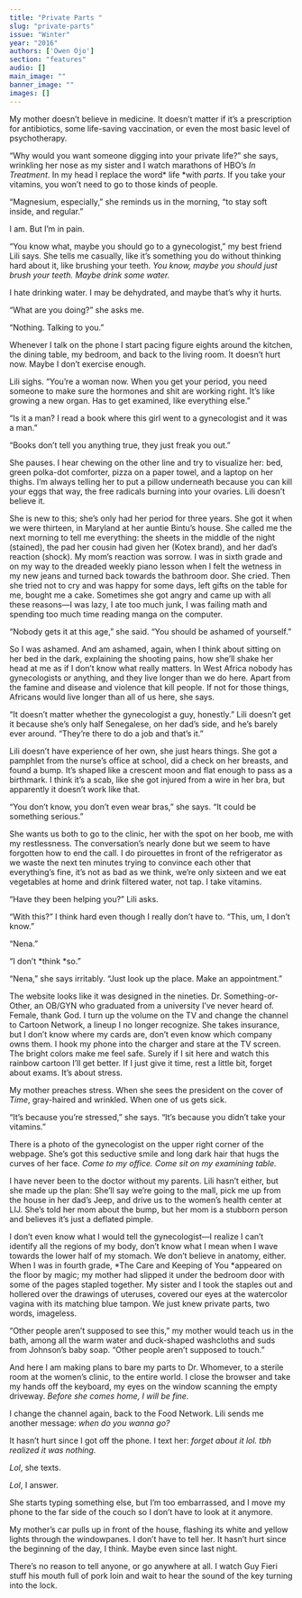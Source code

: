 ```yaml
---
title: "Private Parts "
slug: "private-parts"
issue: "Winter"
year: "2016"
authors: ['Owen Ojo']
section: "features"
audio: []
main_image: ""
banner_image: ""
images: []
---
```

My mother doesn’t believe in medicine. It doesn’t matter if it’s a prescription for antibiotics, some life-saving vaccination, or even the most basic level of psychotherapy.

 “Why would you want someone digging into your private life?” she says, wrinkling her nose as my sister and I watch marathons of HBO’s *In Treatment*. In my head I replace the word* life *with *parts*. If you take your vitamins, you won’t need to go to those kinds of people.

 “Magnesium, especially,” she reminds us in the morning, “to stay soft inside, and regular.”

 I am. But I’m in pain.

 “You know what, maybe you should go to a gynecologist,” my best friend Lili says. She tells me casually, like it’s something you do without thinking hard about it, like brushing your teeth. *You know, maybe you should just brush your teeth. Maybe drink some water.*

 I hate drinking water. I may be dehydrated, and maybe that’s why it hurts.

 “What are you doing?” she asks me.

 “Nothing. Talking to you.”

 Whenever I talk on the phone I start pacing figure eights around the kitchen, the dining table, my bedroom, and back to the living room. It doesn’t hurt now. Maybe I don’t exercise enough.

 Lili sighs. “You’re a woman now. When you get your period, you need someone to make sure the hormones and shit are working right. It’s like growing a new organ. Has to get examined, like everything else.”

 “Is it a man? I read a book where this girl went to a gynecologist and it was a man.”

 “Books don’t tell you anything true, they just freak you out.”

 She pauses. I hear chewing on the other line and try to visualize her: bed, green polka-dot comforter, pizza on a paper towel, and a laptop on her thighs. I’m always telling her to put a pillow underneath because you can kill your eggs that way, the free radicals burning into your ovaries. Lili doesn’t believe it.

 She is new to this; she’s only had her period for three years. She got it when we were thirteen, in Maryland at her auntie Bintu’s house. She called me the next morning to tell me everything: the sheets in the middle of the night (stained), the pad her cousin had given her (Kotex brand), and her dad’s reaction (shock). My mom’s reaction was sorrow. I was in sixth grade and on my way to the dreaded weekly piano lesson when I felt the wetness in my new jeans and turned back towards the bathroom door. She cried. Then she tried not to cry and was happy for some days, left gifts on the table for me, bought me a cake. Sometimes she got angry and came up with all these reasons—I was lazy, I ate too much junk, I was failing math and spending too much time reading manga on the computer.

 “Nobody gets it at this age,” she said. “You should be ashamed of yourself.”

 So I was ashamed. And am ashamed, again, when I think about sitting on her bed in the dark, explaining the shooting pains, how she’ll shake her head at me as if I don’t know what really matters. In West Africa nobody has gynecologists or anything, and they live longer than we do here. Apart from the famine and disease and violence that kill people. If not for those things, Africans would live longer than all of us here, she says.

 “It doesn’t matter whether the gynecologist a guy, honestly.” Lili doesn’t get it because she’s only half Senegalese, on her dad’s side, and he’s barely ever around. “They’re there to do a job and that’s it.”

 Lili doesn’t have experience of her own, she just hears things. She got a pamphlet from the nurse’s office at school, did a check on her breasts, and found a bump. It’s shaped like a crescent moon and flat enough to pass as a birthmark. I think it’s a scab, like she got injured from a wire in her bra, but apparently it doesn’t work like that.

 “You don’t know, you don’t even wear bras,” she says. “It could be something serious.”

 She wants us both to go to the clinic, her with the spot on her boob, me with my restlessness. The conversation’s nearly done but we seem to have forgotten how to end the call. I do pirouettes in front of the refrigerator as we waste the next ten minutes trying to convince each other that everything’s fine, it’s not as bad as we think, we’re only sixteen and we eat vegetables at home and drink filtered water, not tap. I take vitamins.

 “Have they been helping you?” Lili asks.

 “With this?” I think hard even though I really don’t have to. “This, um, I don’t know.”

 “Nena.”

 “I don’t *think *so.”

 “Nena,” she says irritably. “Just look up the place. Make an appointment.”

 The website looks like it was designed in the nineties. Dr. Something-or-Other, an OB/GYN who graduated from a university I’ve never heard of. Female, thank God. I turn up the volume on the TV and change the channel to Cartoon Network, a lineup I no longer recognize. She takes insurance, but I don’t know where my cards are, don’t even know which company owns them. I hook my phone into the charger and stare at the TV screen. The bright colors make me feel safe. Surely if I sit here and watch this rainbow cartoon I’ll get better. If I just give it time, rest a little bit, forget about exams. It’s about stress.

 My mother preaches stress. When she sees the president on the cover of *Time*, gray-haired and wrinkled. When one of us gets sick.

 “It’s because you’re stressed,” she says. “It’s because you didn’t take your vitamins.”

 There is a photo of the gynecologist on the upper right corner of the webpage. She’s got this seductive smile and long dark hair that hugs the curves of her face. *Come to my office. Come sit on my examining table.*

 I have never been to the doctor without my parents. Lili hasn’t either, but she made up the plan: She’ll say we’re going to the mall, pick me up from the house in her dad’s Jeep, and drive us to the women’s health center at LIJ. She’s told her mom about the bump, but her mom is a stubborn person and believes it’s just a deflated pimple.

 I don’t even know what I would tell the gynecologist—I realize I can’t identify all the regions of my body, don’t know what I mean when I wave towards the lower half of my stomach. We don’t believe in anatomy, either. When I was in fourth grade, *The Care and Keeping of You *appeared on the floor by magic; my mother had slipped it under the bedroom door with some of the pages stapled together. My sister and I took the staples out and hollered over the drawings of uteruses, covered our eyes at the watercolor vagina with its matching blue tampon. We just knew private parts, two words, imageless.

 “Other people aren’t supposed to see this,” my mother would teach us in the bath, among all the warm water and duck-shaped washcloths and suds from Johnson’s baby soap. “Other people aren’t supposed to touch.”

 And here I am making plans to bare my parts to Dr. Whomever, to a sterile room at the women’s clinic, to the entire world. I close the browser and take my hands off the keyboard, my eyes on the window scanning the empty driveway. *Before she comes home, I will be fine.*

 I change the channel again, back to the Food Network. Lili sends me another message: *when do you wanna go?*

 It hasn’t hurt since I got off the phone. I text her: *forget about it lol. tbh realized it was nothing.*

 *Lol*, she texts.

 *Lol*, I answer.

 She starts typing something else, but I’m too embarrassed, and I move my phone to the far side of the couch so I don’t have to look at it anymore.

 My mother’s car pulls up in front of the house, flashing its white and yellow lights through the windowpanes. I don’t have to tell her. It hasn’t hurt since the beginning of the day, I think. Maybe even since last night.

 There’s no reason to tell anyone, or go anywhere at all. I watch Guy Fieri stuff his mouth full of pork loin and wait to hear the sound of the key turning into the lock.

  

